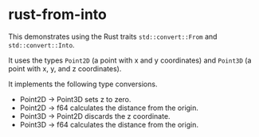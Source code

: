 # rust-from-into

This demonstrates using the Rust traits
`std::convert::From` and `std::convert::Into`.

It uses the types `Point2D` (a point with x and y coordinates)
and `Point3D` (a point with x, y, and z coordinates).

It implements the following type conversions.

- Point2D -> Point3D sets z to zero.
- Point2D -> f64 calculates the distance from the origin.
- Point3D -> Point2D discards the z coordinate.
- Point3D -> f64 calculates the distance from the origin.
